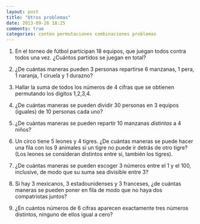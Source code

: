 ```yaml
---
layout: post
title: "Otros problemas"
date: 2013-09-26 18:25
comments: true
categories: conteo permutaciones combinaciones problemas
---
```



1. En el torneo de fútbol participan 18 equipos, que juegan todos contra
todos una vez. ¿Cuántos partidos se juegan en total?

2. ¿De cuántas maneras pueden 3 personas repartirse 6 manzanas, 1 pera, 1
naranja, 1 ciruela y 1 durazno?

3. Hallar la suma de todos los números de 4 cifras que se obtienen
permutando los dígitos 1,2,3,4.

4. ¿De cuántas maneras se pueden dividir 30 personas en 3 equipos
(iguales) de 10 personas cada uno?

5. ¿De cuántas maneras se pueden repartir 10 manzanas *distintas* a 4 niños?

6. Un circo tiene 5 leones y 4 tigres. ¿De cuántas maneras se puede hacer
una fila con los 9 animales si un tigre no puede ir detrás de otro
tigre? (Los leones se consideran distintos entre sí, también los tigres).

7. ¿De cuántas maneras se pueden escoger 3 números entre el 1 y el 100,
inclusive, de modo que su suma sea divisible entre 3?

8. Si hay 3 mexicanos, 3 estadounidenses y 3 franceses, ¿de cuántas
maneras se pueden poner en fila de modo que no haya dos compatriotas
juntos? 

9. ¿En cuántos números de 6 cifras aparecen exactamente tres números
distintos,  ninguno de ellos igual a cero?
